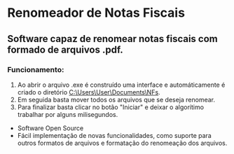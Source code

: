 # Renomeador de Notas Fiscais

## Software capaz de renomear notas fiscais com formado de arquivos .pdf.

### Funcionamento:

1. Ao abrir o arquivo .exe é construído uma interface e automáticamente é criado o diretório [C:\Users\User\Documents\NFs](C:\Users\User\Documents\NFs).
2. Em seguida basta mover todos os arquivos que se deseja renomear.
3. Para finalizar basta clicar no botão "Iniciar" e deixar o algorítimo trabalhar por alguns milisegundos.

* Software Open Source 
* Fácil implementação de novas funcionalidades, como suporte para outros formatos de arquivos e formatação do renomeação dos arquivos.
